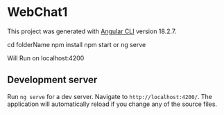 # WebChat1

This project was generated with [Angular CLI](https://github.com/angular/angular-cli) version 18.2.7.


cd folderName
npm install
npm start or ng serve

Will Run on localhost:4200

## Development server

Run `ng serve` for a dev server. Navigate to `http://localhost:4200/`. The application will automatically reload if you change any of the source files.